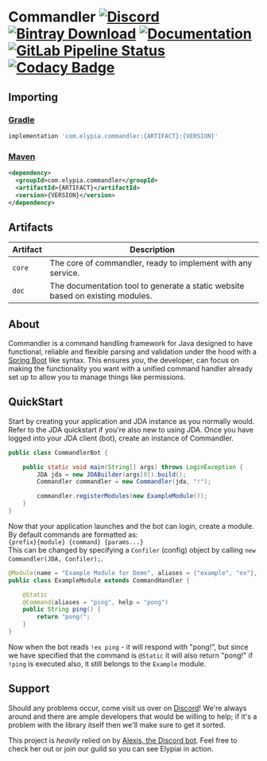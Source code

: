 # Commandler [![Discord](https://discordapp.com/api/guilds/184657525990359041/widget.png)](https://discord.gg/hprGMaM) [![Bintray Download](https://api.bintray.com/packages/elypia/Commandler/Commandler/images/download.svg)](https://bintray.com/elypia/Commandler/Commandler/_latestVersion) [![Documentation](https://img.shields.io/badge/Docs-Commandler-blue.svg)](https://commandler.elypia.com/) [![GitLab Pipeline Status](https://gitlab.com/Elypia/Commandler/badges/master/pipeline.svg)](https://gitlab.com/Elypia/Commandler/commits/master) [![Codacy Badge](https://api.codacy.com/project/badge/Grade/4756f0a78c104040b93c8df85cd9f9ff)](https://www.codacy.com/app/Elypia/Commandler?utm_source=gitlab.com&amp;utm_medium=referral&amp;utm_content=Elypia/Commandler&amp;utm_campaign=Badge_Grade)

## Importing
### [Gradle](https://gradle.org/)
```gradle
implementation 'com.elypia.commandler:{ARTIFACT}:{VERSION}'
```

### [Maven](https://maven.apache.org/)
```xml
<dependency>
  <groupId>com.elypia.commandler</groupId>
  <artifactId>{ARTIFACT}</artifactId>
  <version>{VERSION}</version>
</dependency>
```

## **Artifacts**
| Artifact | Description                                                                                                                 |
|----------|-------------------------------------------------------------------------------------------|
| `core`   | The core of commandler, ready to implement with any service.                              |
| `doc`    | The documentation tool to generate a static website based on existing modules.            |                                                              |

## About
Commandler is a command handling framework for Java designed to have functional, reliable and flexible parsing and validation under the hood with a [Spring Boot](https://github.com/spring-projects/spring-boot) like syntax. This ensures _you_, the developer, can focus on making the functionality you want with a unified command handler already set up to allow you to manage things like permissions.

## QuickStart
Start by creating your application and JDA instance as you normally would. Refer to the JDA quickstart if you're also new to using JDA. Once you have logged into your JDA client (bot), create an instance of Commandler.
```java
public class CommandlerBot {

    public static void main(String[] args) throws LoginException {
        JDA jda = new JDABuilder(args[0]).build();
        Commandler commandler = new Commandler(jda, "!");

        commandler.registerModules(new ExampleModule());
    }
}
```

Now that your application launches and the bot can login, create a module. By default commands are formatted as:  
`{prefix}{module} {command} {params...}`  
This can be changed by specifying a `Confiler` (config) object by calling `new Commandler(JDA, Confiler);`.
```java
@Module(name = "Example Module for Demo", aliases = {"example", "ex"}, description = "This module is made for demonstration and examples.")
public class ExampleModule extends CommandHandler {

    @Static
    @Command(aliases = "ping", help = "pong")
    public String ping() {
        return "pong!";
    }
}
```

Now when the bot reads `!ex ping` - it will respond with "pong!", but since we have specified that the command is `@Static` it will also return "pong!" if `!ping` is executed also, it still belongs to the `Example` module.

## Support
Should any problems occur, come visit us over on [Discord](https://discord.gg/hprGMaM)! We're always around and there are ample developers that would be willing to help; if it's a problem with the library itself then we'll make sure to get it sorted.

This project is _heavily_ relied on by [Alexis, the Discord bot](https://discordapp.com/oauth2/authorize?client_id=230716794212581376&scope=bot). Feel free to check her out or join our guild so you can see Elypiai in action.
